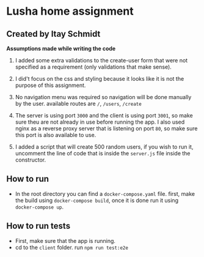 # Lusha home assignment
## Created by Itay Schmidt

**Assumptions made while writing the code**

1. I added some extra validations to the create-user form that were not specified as a requirement (only validations that make sense).

2. I did't focus on the css and styling because it looks like it is not the purpose of this assignment.

3. No navigation menu was required so navigation will be done manually by the user. available routes are ```/```, ```/users```, ```/create```

4. The server is using port ```3000``` and the client is using port ```3001```, so make sure theu are not already in use before running the app. I also used nginx as a reverse proxy server that is listening on port ```80```, so make sure this port is also available to use.

5. I added a script that will create 500 random users, if you wish to run it, uncomment the line of code that is inside the ```server.js``` file inside the constructor.


## How to run

* In the root directory you can find a ```docker-compose.yaml``` file. first, make the build using ```docker-compose build```, once it is done run it using ```docker-compose up```.

## How to run tests

* First, make sure that the app is running.
* cd to the ```client``` folder. run ```npm run test:e2e```
